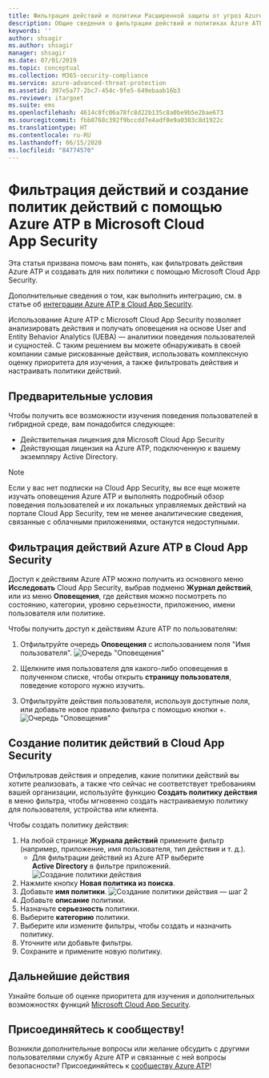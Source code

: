 ```yaml
---
title: Фильтрация действий и политики Расширенной защиты от угроз Azure в Microsoft Cloud App Security
description: Общие сведения о фильтрации действий и политиках Azure ATP в Microsoft Cloud App Security.
keywords: ''
author: shsagir
ms.author: shsagir
manager: shsagir
ms.date: 07/01/2019
ms.topic: conceptual
ms.collection: M365-security-compliance
ms.service: azure-advanced-threat-protection
ms.assetid: 397e5a77-2bc7-454c-9fe5-649ebaab16b3
ms.reviewer: itargoet
ms.suite: ems
ms.openlocfilehash: 4614c8fc06a78fc8d22b135c8a0be9b5e2bae673
ms.sourcegitcommit: fbb0768c392f9bccdd7e4adf0e9a0303c8d1922c
ms.translationtype: HT
ms.contentlocale: ru-RU
ms.lasthandoff: 06/15/2020
ms.locfileid: "84774570"
---
```

# <a name="use-activity-filters-and-create-action-policies-with-azure-atp-in-microsoft-cloud-app-security"></a>Фильтрация действий и создание политик действий с помощью Azure ATP в Microsoft Cloud App Security 

Эта статья призвана помочь вам понять, как фильтровать действия Azure ATP и создавать для них политики с помощью Microsoft Cloud App Security. 

Дополнительные сведения о том, как выполнить интеграцию, см. в статье об [интеграции Azure ATP в Cloud App Security](https://docs.microsoft.com/cloud-app-security/aatp-integration/enable-azure-advanced-threat-protection).  

Использование Azure ATP с Microsoft Cloud App Security позволяет анализировать действия и получать оповещения на основе User and Entity Behavior Analytics (UEBA) — аналитики поведения пользователей и сущностей. С таким решением вы можете обнаруживать в своей компании самые рискованные действия, использовать комплексную оценку приоритета для изучения, а также фильтровать действия и настраивать политики действий. 

## <a name="prerequisites"></a>Предварительные условия

Чтобы получить все возможности изучения поведения пользователей в гибридной среде, вам понадобится следующее:
- Действительная лицензия для Microsoft Cloud App Security
- Действующая лицензия на Azure ATP, подключенную к вашему экземпляру Active Directory.

>[!NOTE]
>Если у вас нет подписки на Cloud App Security, вы все еще можете изучать оповещения Azure ATP и выполнять подробный обзор поведения пользователей и их локальных управляемых действий на портале Cloud App Security, тем не менее аналитические сведения, связанные с облачными приложениями, останутся недоступными.

## <a name="filter-azure-atp-activities-in-cloud-app-security"></a>Фильтрация действий Azure ATP в Cloud App Security  
 
Доступ к действиям Azure ATP можно получить из основного меню **Исследовать** Cloud App Security, выбрав подменю **Журнал действий**, или из меню **Оповещения**, где действия можно посмотреть по состоянию, категории, уровню серьезности, приложению, имени пользователя или политике.  

Чтобы получить доступ к действиям Azure ATP по пользователям:

1. Отфильтруйте очередь **Оповещения** с использованием поля "Имя пользователя". 
    ![Очередь "Оповещения"](media/atp-mcas-alerts-queue.png)
1. Щелкните имя пользователя для какого-либо оповещения в полученном списке, чтобы открыть **страницу пользователя**, поведение которого нужно изучить. 
    
1. Отфильтруйте действия пользователя, используя доступные поля, или добавьте новое правило фильтра с помощью кнопки +.
    ![Очередь "Оповещения"](media/atp-mcas-activity-filter.png)

## <a name="create-activity-policies-in-cloud-app-security"></a>Создание политик действий в Cloud App Security

Отфильтровав действия и определив, какие политики действий вы хотите реализовать, а также что сейчас не соответствует требованиям вашей организации, используйте функцию **Создать политику действия** в меню фильтра, чтобы мгновенно создать настраиваемую политику для пользователя, устройства или клиента. 

Чтобы создать политику действия:

1. На любой странице **Журнала действий** примените фильтр (например, приложение, имя пользователя, тип действия и т. д.). 
    - Для фильтрации действий из Azure ATP выберите **Active Directory** в фильтре приложений. 
    ![Создание политики действия](media/atp-mcas-create-new-policy.png)
1. Нажмите кнопку **Новая политика из поиска**.    
1. Добавьте **имя политики**. 
    ![Создание политики действия — шаг 2](media/atp-mcas-create-policy.png)
1. Добавьте **описание** политики.  
1. Назначьте **серьезность** политики.
1. Выберите **категорию** политики.
1. Выберите или измените фильтры, чтобы создать и назначить политику.
1. Уточните или добавьте фильтры. 
1. Сохраните и примените новую политику.  


## <a name="next-steps"></a>Дальнейшие действия

Узнайте больше об оценке приоритета для изучения и дополнительных возможностях функций [Microsoft Cloud App Security](https://docs.microsoft.com/cloud-app-security/).
  
## <a name="join-the-community"></a>Присоединяйтесь к сообществу!

Возникли дополнительные вопросы или желание обсудить с другими пользователями службу Azure ATP и связанные с ней вопросы безопасности? Присоединяйтесь к [сообществу Azure ATP](https://techcommunity.microsoft.com/t5/Azure-Advanced-Threat-Protection/bd-p/AzureAdvancedThreatProtection)!




